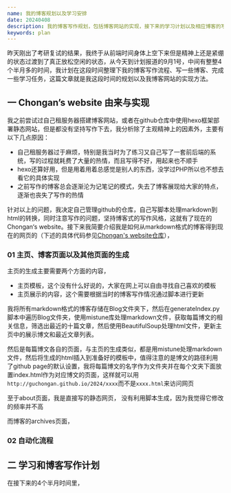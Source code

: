 ```yaml
---
name: 我的博客规划以及学习安排
date: 20240408
description: 我的博客写作规划，包括博客网站的实现，接下来的学习计划以及相应博客的写作
keywords: plan
---
```


昨天刚出了考研复试的结果，我终于从前端时间身体上空下来但是精神上还是紧绷的状态过渡到了真正放松空闲的状态，从今天到计划报道的9月1号，中间有整整4个半月多的时间，我计划在这段时间整理下我的博客写作流程、写一些博客、完成一些学习任务，这篇文章就是我这段时间的规划以及我博客网站的实现方法。

## 一 Chongan’s website 由来与实现

我之前尝试过自己租服务器搭建博客网站，或者在github仓库中使用hexo框架部署静态网站，但是都没有坚持写作下去，我分析除了主观精神上的因素外，主要有以下几点原因：

- 自己租服务器过于麻烦，特别是我当时为了练习又自己写了一套前后端的系统，写的过程就耗费了大量的热情，而且写得不好，用起来也不顺手
- hexo还算好用，但是用着用着总感觉是别人的东西，没学过PHP所以也不想去看它的具体实现
- 之前写作的博客总会逐渐沦为记笔记的模式，失去了博客展现给大家的特点，逐渐也丧失了写作的热情

针对以上的问题，我决定自己管理github的仓库，自己写脚本处理markdown到html的转换，同时注意写作的问题，坚持博客式的写作风格，这就有了现在的Chongan‘s website。接下来我简要介绍我是如何从markdown格式的博客得到现在的网页的（下述的具体代码参见[Chongan's website仓库](https://github.com/GuChongAn/GuChongAn.github.io)），

### 01 主页、博客页面以及其他页面的生成

主页的生成主要需要两个方面的内容，

- 主页模板，这个没有什么好说的，大家在网上可以自由寻找自己喜欢的模板
- 主页展示的内容，这个需要根据当时的博客写作情况通过脚本进行更新

我将所有markdown格式的博客存储在Blog文件夹下，然后在generateIndex.py脚本中遍历Blog文件夹，使用mistune库处理markdown文件，获取每篇博文的相关信息，筛选出最近的十篇文章，然后使用BeautifulSoup处理html文件，更新主页中的展示博文和最近文章列表。

然后是每篇博文各自的页面，与主页的生成类似，都是用mistune处理markdown文件，然后将生成的html插入到准备好的模板中，值得注意的是博文的路径利用了github page的默认设置，我将每篇博文的名字作为文件夹并在每个文夹下面放置index.html作为对应博文的页面，这样就可以用`http://guchongan.github.io/2024/xxxx`而不是`xxxx.html`来访问网页

至于about页面，我是直接写的静态网页， 没有利用脚本生成，因为我觉得它修改的频率并不高

而博客的archives页面，

### 02  自动化流程



## 二 学习和博客写作计划

在接下来的4个半月时间里，

